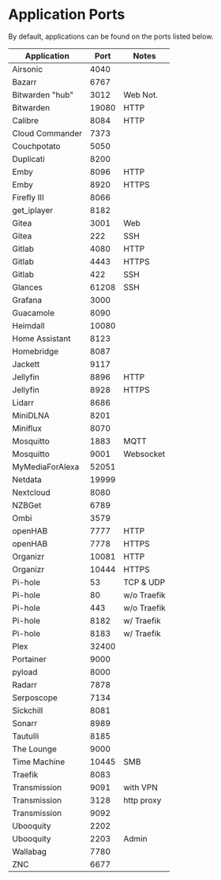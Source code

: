 # Application Ports

By default, applications can be found on the ports listed below.

| Application     | Port   | Notes        |
|-----------------|--------|--------------|
| Airsonic        | 4040   |              |
| Bazarr          | 6767   |              |
| Bitwarden "hub" | 3012   | Web Not.     |
| Bitwarden       | 19080  | HTTP         |
| Calibre         | 8084   | HTTP         |
| Cloud Commander | 7373   |              |
| Couchpotato     | 5050   |              |
| Duplicati       | 8200   |              |
| Emby            | 8096   | HTTP         |
| Emby            | 8920   | HTTPS        |
| Firefly III     | 8066   |              |
| get_iplayer     | 8182   |              |
| Gitea           | 3001   | Web          |
| Gitea           | 222    | SSH          |
| Gitlab          | 4080   | HTTP         |
| Gitlab          | 4443   | HTTPS        |
| Gitlab          | 422    | SSH          |
| Glances         | 61208  | SSH          |
| Grafana         | 3000   |              |
| Guacamole       | 8090   |              |
| Heimdall        | 10080  |              |
| Home Assistant  | 8123   |              |
| Homebridge      | 8087   |              |
| Jackett         | 9117   |              |
| Jellyfin        | 8896   | HTTP         |
| Jellyfin        | 8928   | HTTPS        |
| Lidarr          | 8686   |              |
| MiniDLNA        | 8201   |              |
| Miniflux        | 8070   |              |
| Mosquitto       | 1883   | MQTT         |
| Mosquitto       | 9001   | Websocket    |
| MyMediaForAlexa | 52051  |              |
| Netdata         | 19999  |              |
| Nextcloud       | 8080   |              |
| NZBGet          | 6789   |              |
| Ombi            | 3579   |              |
| openHAB         | 7777   | HTTP         |
| openHAB         | 7778   | HTTPS        |
| Organizr        | 10081  | HTTP         |
| Organizr        | 10444  | HTTPS        |
| Pi-hole         | 53     | TCP & UDP    |
| Pi-hole         | 80     | w/o Traefik  |
| Pi-hole         | 443    | w/o Traefik  |
| Pi-hole         | 8182   | w/ Traefik   |
| Pi-hole         | 8183   | w/ Traefik   |
| Plex            | 32400  |              |
| Portainer       | 9000   |              |
| pyload          | 8000   |              |
| Radarr          | 7878   |              |
| Serposcope      | 7134   |              |
| Sickchill       | 8081   |              |
| Sonarr          | 8989   |              |
| Tautulli        | 8185   |              |
| The Lounge      | 9000   |              |
| Time Machine    | 10445  | SMB          |
| Traefik         | 8083   |              |
| Transmission    | 9091   | with VPN     |
| Transmission    | 3128   | http proxy   |
| Transmission    | 9092   |              |
| Ubooquity       | 2202   |              |
| Ubooquity       | 2203   | Admin        |
| Wallabag        | 7780   |              |
| ZNC             | 6677   |              |
